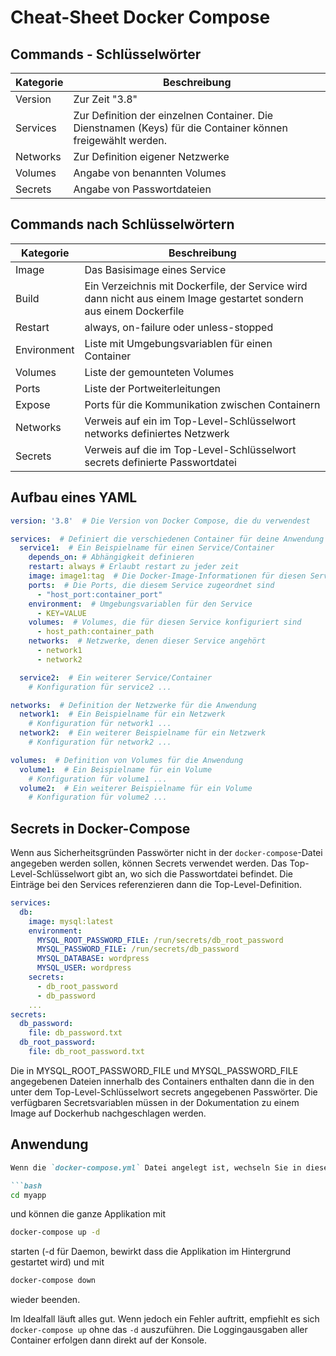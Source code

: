 # Cheat-Sheet Docker Compose

## Commands - Schlüsselwörter
| Kategorie  | Beschreibung                                                  |
|------------|---------------------------------------------------------------|
| Version    | Zur Zeit "3.8"                                                |
| Services   | Zur Definition der einzelnen Container. Die Dienstnamen (Keys) für die Container können freigewählt werden. |
| Networks   | Zur Definition eigener Netzwerke                               |
| Volumes    | Angabe von benannten Volumes                                   |
| Secrets    | Angabe von Passwortdateien                                     |

## Commands nach Schlüsselwörtern
| Kategorie    | Beschreibung                                                                      |
|--------------|-----------------------------------------------------------------------------------|
| Image        | Das Basisimage eines Service                                                      |
| Build        | Ein Verzeichnis mit Dockerfile, der Service wird dann nicht aus einem Image gestartet sondern aus einem Dockerfile |
| Restart      | always, on-failure oder unless-stopped                                             |
| Environment  | Liste mit Umgebungsvariablen für einen Container                                   |
| Volumes      | Liste der gemounteten Volumes                                                      |
| Ports        | Liste der Portweiterleitungen                                                      |
| Expose       | Ports für die Kommunikation zwischen Containern                                    |
| Networks     | Verweis auf ein im Top-Level-Schlüsselwort networks definiertes Netzwerk            |
| Secrets      | Verweis auf die im Top-Level-Schlüsselwort secrets definierte Passwortdatei        |

## Aufbau eines YAML
```YAML
version: '3.8'  # Die Version von Docker Compose, die du verwendest

services:  # Definiert die verschiedenen Container für deine Anwendung
  service1:  # Ein Beispielname für einen Service/Container
    depends_on: # Abhängigkeit definieren
    restart: always # Erlaubt restart zu jeder zeit
    image: image1:tag  # Die Docker-Image-Informationen für diesen Service
    ports:  # Die Ports, die diesem Service zugeordnet sind
      - "host_port:container_port"
    environment:  # Umgebungsvariablen für den Service
      - KEY=VALUE
    volumes:  # Volumes, die für diesen Service konfiguriert sind
      - host_path:container_path
    networks:  # Netzwerke, denen dieser Service angehört
      - network1
      - network2

  service2:  # Ein weiterer Service/Container
    # Konfiguration für service2 ...

networks:  # Definition der Netzwerke für die Anwendung
  network1:  # Ein Beispielname für ein Netzwerk
    # Konfiguration für network1 ...
  network2:  # Ein weiterer Beispielname für ein Netzwerk
    # Konfiguration für network2 ...

volumes:  # Definition von Volumes für die Anwendung
  volume1:  # Ein Beispielname für ein Volume
    # Konfiguration für volume1 ...
  volume2:  # Ein weiterer Beispielname für ein Volume
    # Konfiguration für volume2 ...

```

## Secrets in Docker-Compose

Wenn aus Sicherheitsgründen Passwörter nicht in der `docker-compose`-Datei angegeben werden sollen, können Secrets verwendet werden. Das Top-Level-Schlüsselwort gibt an, wo sich die Passwortdatei befindet. Die Einträge bei den Services referenzieren dann die Top-Level-Definition.

```yaml
services:
  db:
    image: mysql:latest
    environment:
      MYSQL_ROOT_PASSWORD_FILE: /run/secrets/db_root_password
      MYSQL_PASSWORD_FILE: /run/secrets/db_password
      MYSQL_DATABASE: wordpress
      MYSQL_USER: wordpress
    secrets:
      - db_root_password
      - db_password
    ...
secrets:
  db_password:
    file: db_password.txt
  db_root_password:
    file: db_root_password.txt
```
Die in MYSQL_ROOT_PASSWORD_FILE und MYSQL_PASSWORD_FILE angegebenen Dateien innerhalb des Containers enthalten dann die in den unter dem Top-Level-Schlüsselwort secrets angegebenen Passwörter. Die verfügbaren Secretsvariablen müssen in der Dokumentation zu einem Image auf Dockerhub nachgeschlagen werden.

## Anwendung
```markdown
Wenn die `docker-compose.yml` Datei angelegt ist, wechseln Sie in dieses Verzeichnis:

```bash
cd myapp
```

und können die ganze Applikation mit

```bash
docker-compose up -d
```

starten (-d für Daemon, bewirkt dass die Applikation im Hintergrund gestartet wird) und mit

```bash
docker-compose down
```

wieder beenden.

Im Idealfall läuft alles gut. Wenn jedoch ein Fehler auftritt, empfiehlt es sich `docker-compose up` ohne das `-d` auszuführen. Die Loggingausgaben aller Container erfolgen dann direkt auf der Konsole.
